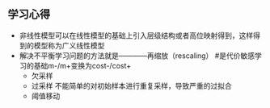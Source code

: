 ## 学习心得 ##
* 非线性模型可以在线性模型的基础上引入层级结构或者高位映射得到，这样得到的模型称为广义线性模型
* 解决不平衡学习问题的方法就是————再缩放（rescaling） #是代价敏感学习的基础m-/m+变换为cost-/cost+
     * 欠采样
     * 过采样 不能简单的对初始样本进行重复采样，导致严重的过拟合
     * 阈值移动
